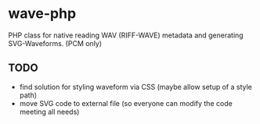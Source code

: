 wave-php
========

PHP class for native reading WAV (RIFF-WAVE) metadata and generating SVG-Waveforms. (PCM only)


TODO
--------
- find solution for styling waveform via CSS (maybe allow setup of a style path)
- move SVG code to external file (so everyone can modify the code meeting all needs)
